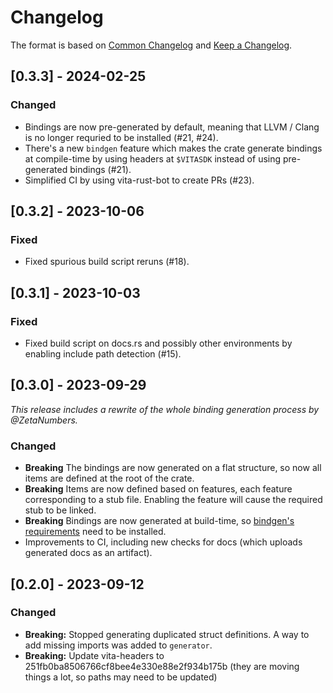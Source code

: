 # Changelog

The format is based on [Common Changelog](https://common-changelog.org/) and [Keep a Changelog](https://keepachangelog.com/en/1.1.0/).

## [0.3.3] - 2024-02-25

### Changed

- Bindings are now pre-generated by default, meaning that LLVM / Clang is no longer requried to be installed (#21, #24).
- There's a new `bindgen` feature which makes the crate generate bindings at compile-time by using headers at `$VITASDK` instead of using pre-generated bindings (#21).
- Simplified CI by using vita-rust-bot to create PRs (#23).

## [0.3.2] - 2023-10-06

### Fixed

- Fixed spurious build script reruns (#18).

## [0.3.1] - 2023-10-03

### Fixed

- Fixed build script on docs.rs and possibly other environments by enabling include path detection (#15).

## [0.3.0] - 2023-09-29

_This release includes a rewrite of the whole binding generation process by @ZetaNumbers._

### Changed

- **Breaking** The bindings are now generated on a flat structure, so now all items are defined at the root of the crate.
- **Breaking** Items are now defined based on features, each feature corresponding to a stub file. Enabling the feature will cause the required stub to be linked.
- **Breaking** Bindings are now generated at build-time, so [bindgen's requirements](https://rust-lang.github.io/rust-bindgen/requirements.html) need to be installed.
- Improvements to CI, including new checks for docs (which uploads generated docs as an artifact).

## [0.2.0] - 2023-09-12

### Changed

- **Breaking:** Stopped generating duplicated struct definitions. A way to add missing imports was added to `generator`.
- **Breaking:** Update vita-headers to 251fb0ba8506766cf8bee4e330e88e2f934b175b (they are moving things a lot, so paths may need to be updated)
